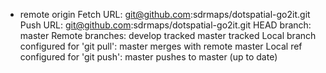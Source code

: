 * remote origin
  Fetch URL: git@github.com:sdrmaps/dotspatial-go2it.git
  Push  URL: git@github.com:sdrmaps/dotspatial-go2it.git
  HEAD branch: master
  Remote branches:
    develop tracked
    master  tracked
  Local branch configured for 'git pull':
    master merges with remote master
  Local ref configured for 'git push':
    master pushes to master (up to date)
